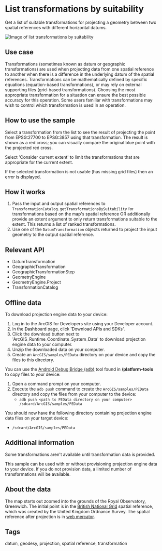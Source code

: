 # List transformations by suitability

Get a list of suitable transformations for projecting a geometry between two spatial references with different horizontal datums.

![Image of list transformations by suitability](transforms-by-suitability.png)

## Use case

Transformations (sometimes known as datum or geographic transformations) are used when projecting data from one spatial reference to another when there is a difference in the underlying datum of the spatial references. Transformations can be mathematically defined by specific equations (equation-based transformations), or may rely on external supporting files (grid-based transformations). Choosing the most appropriate transformation for a situation can ensure the best possible accuracy for this operation. Some users familiar with transformations may wish to control which transformation is used in an operation.

## How to use the sample

Select a transformation from the list to see the result of projecting the point from EPSG:27700 to EPSG:3857 using that transformation. The result is shown as a red cross; you can visually compare the original blue point with the projected red cross. 

Select 'Consider current extent' to limit the transformations that are appropriate for the current extent.

If the selected transformation is not usable (has missing grid files) then an error is displayed.

## How it works

1. Pass the input and output spatial references to `TransformationCatalog.getTransformationsBySuitability` for transformations based on the map's spatial reference OR additionally provide an extent argument to only return transformations suitable to the extent. This returns a list of ranked transformations.
2. Use one of the `DatumTransformation` objects returned to project the input geometry to the output spatial reference.

## Relevant API

* DatumTransformation
* GeographicTransformation
* GeographicTransformationStep
* GeometryEngine
* GeometryEngine.Project
* TransformationCatalog

## Offline data

To download projection engine data to your device:
1. Log in to the ArcGIS for Developers site using your Developer account.
2. In the Dashboard page, click 'Download APIs and SDKs'.
3. Click the download button next to 'ArcGIS_Runtime_Coordinate_System_Data' to download projection engine data to your computer.
4. Unzip the downloaded data on your computer.
3. Create an `ArcGIS/samples/PEData` directory on your device and copy the files to this directory.

You can use the [Android Debug Bridge (adb)](https://developer.android.com/guide/developing/tools/adb.html) tool found in **<sdk-dir>/platform-tools** to copy files to your device:
1. Open a command prompt on your computer.
2. Execute the `adb push` command to create the `ArcGIS/samples/PEData` directory and copy the files from your computer to the device:
	* `adb push <path to PEData directory on your computer> /sdcard/ArcGIS/samples/PEData`

You should now have the following directory containing projection engine data files on your target device:
  * `/sdcard/ArcGIS/samples/PEData`

## Additional information

Some transformations aren't available until transformation data is provided.

This sample can be used with or without provisioning projection engine data to your device. If you do not provision data, a limited number of transformations will be available.

## About the data

The map starts out zoomed into the grounds of the Royal Observatory, Greenwich. The initial point is in the [British National Grid](https://epsg.io/27700) spatial reference, which was created by the United Kingdom Ordnance Survey. The spatial reference after projection is in [web mercator](https://epsg.io/3857).

## Tags

datum, geodesy, projection, spatial reference, transformation